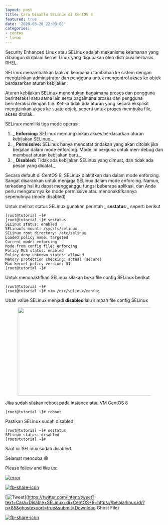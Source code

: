 ```yaml
---
layout: post
title: Cara Disable SELinux di CentOS 8
featured: true
date: '2020-08-20 22:03:06'
categories:
- centos
- linux
---
```


Security Enhanced Linux atau SELinux adalah mekanisme keamanan yang dibangun di dalam kernel Linux yang digunakan oleh distribusi berbasis RHEL.

SELinux menambahkan lapisan keamanan tambahan ke sistem dengan mengizinkan administrator dan pengguna untuk mengontrol akses ke objek berdasarkan aturan kebijakan.

Aturan kebijakan SELinux menentukan bagaimana proses dan pengguna berinteraksi satu sama lain serta bagaimana proses dan pengguna berinteraksi dengan file. Ketika tidak ada aturan yang secara eksplisit mengizinkan akses ke suatu objek, seperti untuk proses membuka file, akses ditolak.

SELinux memiliki tiga mode operasi:

1. _ **Enforcing:** SELinux memungkinkan akses berdasarkan aturan kebijakan SELinux._
2. _ **Permissive:** SELinux hanya mencatat tindakan yang akan ditolak jika berjalan dalam mode enforcing. Mode ini berguna untuk men-debug dan membuat aturan kebijakan baru._
3. _ **Disabled:** Tidak ada kebijakan SELinux yang dimuat, dan tidak ada pesan yang dicatat._

Secara default di CentOS 8, SELinux diaktifkan dan dalam mode enforcing. Sangat disarankan untuk menjaga SELinux dalam mode enforcing. Namun, terkadang hal itu dapat mengganggu fungsi beberapa aplikasi, dan Anda perlu mengaturnya ke mode permissive atau menonaktifkannya sepenuhnya (mode disabled)  
  
Untuk melihat status SELinux gunakan perintah _ **sestatus** _ seperti berikut

    [root@tutorial ~]#
    [root@tutorial ~]# sestatus
    SELinux status: enabled
    SELinuxfs mount: /sys/fs/selinux
    SELinux root directory: /etc/selinux
    Loaded policy name: targeted
    Current mode: enforcing
    Mode from config file: enforcing
    Policy MLS status: enabled
    Policy deny_unknown status: allowed
    Memory protection checking: actual (secure)
    Max kernel policy version: 31
    [root@tutorial ~]#

Untuk menonaktifkan SELinux silakan buka file config SELinux berikut

    [root@tutorial ~]#
    [root@tutorial ~]# vim /etc/selinux/config

Ubah value SELinux menjadi **disabled** lalu simpan file config SELinux

<figure class="wp-block-image size-large"><img loading="lazy" width="869" height="282" src="/content/images/wordpress/2020/08/image-15.png" alt="" class="wp-image-86" srcset="/content/images/wordpress/2020/08/image-15.png 869w, /content/images/wordpress/2020/08/image-15-300x97.png 300w, /content/images/wordpress/2020/08/image-15-768x249.png 768w" sizes="(max-width: 869px) 100vw, 869px"></figure>

Jika sudah silakan reboot pada instance atau VM CentOS 8

    [root@tutorial ~]# reboot

Pastikan SELinux sudah disabled

    [root@tutorial ~]# sestatus
    SELinux status: disabled
    [root@tutorial ~]#

Saat ini SELinux sudah disabled.

Selamat mencoba 😄

Please follow and like us:

[![error](/wp-content/plugins/ultimate-social-media-icons/images/follow_subscribe.png)](https://api.follow.it/widgets/icon/VHc3d1lpVGdwRnE5QnV0eERCNUx5RCtvTTVoUkNYS3NNRmd5eVhlQW9tNXRHS3VTbGh6Y0NybkRJRS8zSGpjRDVZb1ZGMlNTSEpJYUpuZzZqNzdnd3VSN3dwM2VlQTF6ejJEaGV5UGRUbnlEcHFNd3luYTV4ZTZtUGowVWI2Q2x8M2kzdnBEeUIrUk5xOFI5TXZ3cHF3bFNQRkRJSGhUNGdrRFd0TlNtdE1OWT0=/OA==/)

[![fb-share-icon](/wp-content/plugins/ultimate-social-media-icons/images/visit_icons/fbshare_bck.png "Facebook Share")](https://www.facebook.com/sharer/sharer.php?u=https%3A%2F%2Fbelajarlinux.id%2F%3Fp%3D85%26ghostexport%3Dtrue%26submit%3DDownload+Ghost+File)

[![Tweet](/wp-content/plugins/ultimate-social-media-icons/images/visit_icons/en_US_Tweet.svg "Tweet")](https://twitter.com/intent/tweet?text=Cara+Disable+SELinux+di+CentOS+8+https://belajarlinux.id/?p=85&ghostexport=true&submit=Download Ghost File)

[![fb-share-icon](/wp-content/plugins/ultimate-social-media-icons/images/share_icons/Pinterest_Save/en_US_save.svg "Pin Share")](#)

<!--kg-card-end: html-->